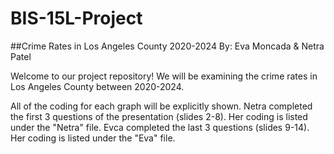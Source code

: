 # BIS-15L-Project
##Crime Rates in Los Angeles County 2020-2024
By: Eva Moncada & Netra Patel

Welcome to our project repository! We will be examining the crime rates in Los Angeles County between 2020-2024. 


All of the coding for each graph will be explicitly shown. Netra completed the first 3 questions of the presentation (slides 2-8). Her coding is listed under the "Netra" file. Evca completed the last 3 questions (slides 9-14). Her coding is listed under the "Eva" file. 
